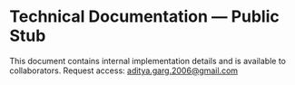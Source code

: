 # Technical Documentation — Public Stub

This document contains internal implementation details and is available to collaborators. Request
access: <aditya.garg.2006@gmail.com>
